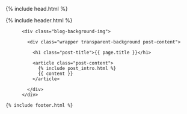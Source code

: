 <!DOCTYPE html>
<html>

  {% include head.html %}

  <body>
    {% include header.html %}

          <div class="blog-background-img">
          
            <div class="wrapper transparent-background post-content">
            
              <h1 class="post-title">{{ page.title }}</h1>

              <article class="post-content">
                {% include post_intro.html %}
                {{ content }}
              </article>

            </div>
          </div>
    
    {% include footer.html %}

  </body>

</html>